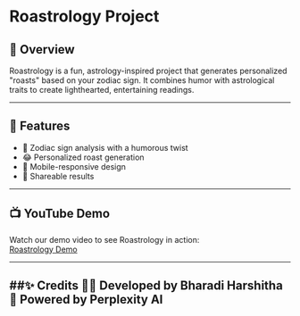# Roastrology Project

## 🌟 Overview
Roastrology is a fun, astrology-inspired project that generates personalized "roasts" based on your zodiac sign. It combines humor with astrological traits to create lighthearted, entertaining readings.

---

## 🚀 Features
- 🔮 Zodiac sign analysis with a humorous twist  
- 😂 Personalized roast generation  
- 📱 Mobile-responsive design  
- 🔗 Shareable results  

---

## 📺 YouTube Demo
Watch our demo video to see Roastrology in action:  
[Roastrology Demo](https://youtu.be/CtaCILTBnfo) 

---

##✨ Credits
👩‍💻 Developed by Bharadi Harshitha 
🔮 Powered by Perplexity AI
--
